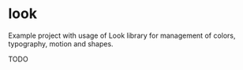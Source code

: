 # look

Example project with usage of Look library for management of colors, typography, motion and shapes.

TODO


